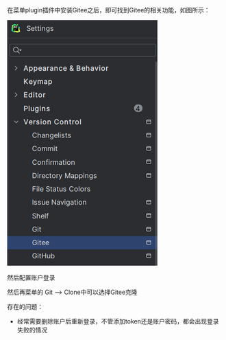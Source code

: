 在菜单plugin插件中安装Gitee之后，即可找到Gitee的相关功能，如图所示：

![](.01_使用_images/gitee.png)

然后配置账户登录

然后再菜单的 Git --> Clone中可以选择Gitee克隆

存在的问题：
- 经常需要删除账户后重新登录，不管添加token还是账户密码，都会出现登录失败的情况